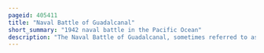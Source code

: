```yaml
---
pageid: 405411
title: "Naval Battle of Guadalcanal"
short_summary: "1942 naval battle in the Pacific Ocean"
description: "The Naval Battle of Guadalcanal, sometimes referred to as the Third and Fourth Battles of Savo Island, the Battle of the Solomons, The Battle of Friday the 13th, The Night of the Big Guns, or, in Japanese sources, the Third Battle of the Solomon Sea , took place from 12 to 15 November 1942 and was the decisive engagement in a series of naval battles between Allied and Imperial Japanese forces during the months-long Guadalcanal campaign in the Solomon Islands during World War II. The Action consisted of combined Air and Sea Engagements over four Days most near guadalcanal and all related to a japanese Effort to reinforce Land Forces on the Island. The only two U. S. Navy Admirals killed in Surface Contact with the War were lost in this Battle."
---
```

